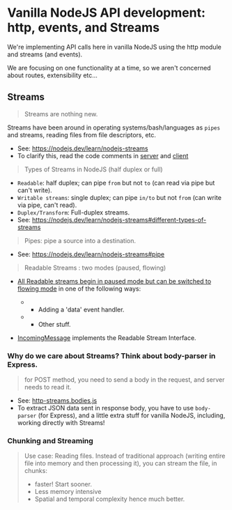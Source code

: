 # Vanilla NodeJS API development: http, events, and Streams

We're implementing API calls here in vanilla NodeJS using the http module and streams (and events).

We are focusing on one functionality at a time, so we aren't concerned about routes, extensibility etc...

## Streams

> Streams are nothing new.

Streams have been around in operating systems/bash/languages as `pipes` and streams, reading files from file descriptors, etc.

- See: https://nodejs.dev/learn/nodejs-streams
- To clarify this, read the code comments in [server](http-streams-bodies.js) and [client](api-calls-consume-server.js)

> Types of Streams in NodeJS (half duplex or full)

- `Readable`: half duplex; can pipe `from` but not `to` (can read via pipe but can't write).
- `Writable streams`: single duplex; can pipe `in/to` but not `from` (can write via pipe, can't read).
- `Duplex/Transform`: Full-duplex streams.
- See: https://nodejs.dev/learn/nodejs-streams#different-types-of-streams

> Pipes: pipe a source into a destination.

- See: https://nodejs.dev/learn/nodejs-streams#pipe

> Readable Streams : two modes (paused, flowing)

- [All Readable streams begin in paused mode but can be switched to flowing mode](https://nodejs.org/dist/latest-v8.x/docs/api/stream.html#stream_two_modes) in one of the following ways:
     * - Adding a 'data' event handler.
     * - Other stuff.
     
- [IncomingMessage](https://nodejs.org/dist/latest-v8.x/docs/api/http.html#http_class_http_incomingmessage) implements the Readable Stream Interface. 


### Why do we care about Streams? Think about body-parser in Express.

> for POST method, you need to send a body in the request, and server needs to read it.

- See: [http-streams.bodies.js](http-streams-bodies.js)
- To extract JSON data sent in response body, you have to use `body-parser` (for Express), and a little extra stuff for vanilla NodeJS, including, working directly with Streams!

### Chunking and Streaming

> Use case: Reading files. Instead of traditional approach (writing entire file into memory and then processing it), you can stream the file, in chunks:
> * faster! Start sooner.
> * Less memory intensive
> * Spatial and temporal complexity hence much better.

